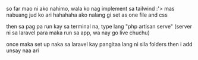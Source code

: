 so far mao ni ako nahimo, wala ko nag implement sa tailwind :'> mas nabuang jud ko ari hahahaha ako nalang gi set as one file and css

then sa pag pa run kay sa terminal na, type lang "php artisan serve" (server ni sa laravel para maka run sa app, wa nay go live chuchu)

once maka set up naka sa laravel kay pangitaa lang ni sila folders then i add unsay naa ari

